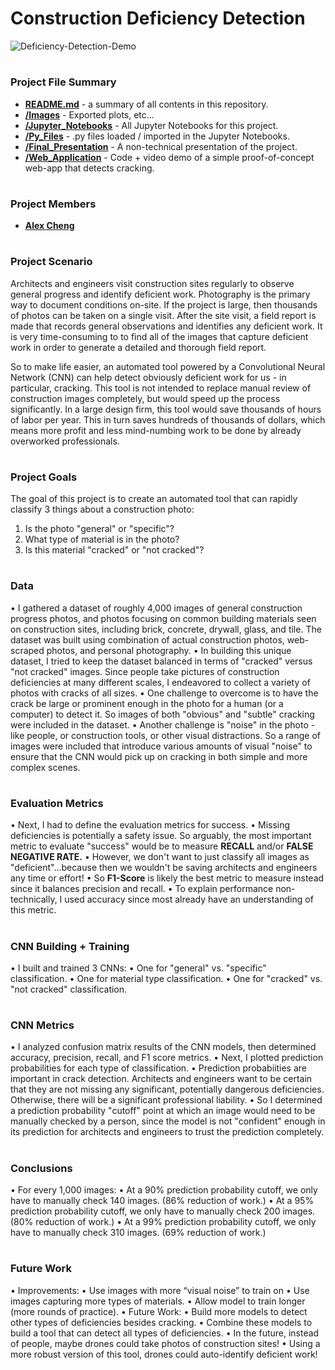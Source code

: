# Construction Deficiency Detection

![Deficiency-Detection-Demo](Web_Application/Deficiency-Detection-Demo.gif)

#
### Project File Summary

   - <b>[README.md](README.md)</b> - a summary of all contents in this repository.
   - <b>[/Images](/Images)</b> - Exported plots, etc...
   - <b>[/Jupyter_Notebooks](/Jupyter_Notebooks)</b> - All Jupyter Notebooks for this project.
   - <b>[/Py_Files](/Py_Files)</b> - .py files loaded / imported in the Jupyter Notebooks.
   - <b>[/Final_Presentation](/Final_Presentation)</b> - A non-technical presentation of the project.
   - <b>[/Web_Application](/Web_Application)</b> - Code + video demo of a simple proof-of-concept web-app that detects cracking.
   
#
### Project Members

   - <b>[Alex Cheng](https://github.com/alexwcheng)</b>

#
### Project Scenario

Architects and engineers visit construction sites regularly to observe general progress and identify deficient work. Photography is the primary way to document conditions on-site. If the project is large, then thousands of photos can be taken on a single visit. After the site visit, a field report is made that records general observations and identifies any deficient work. It is very time-consuming to to find all of the images that capture deficient work in order to generate a detailed and thorough field report.

So to make life easier, an automated tool powered by a Convolutional Neural Network (CNN) can help detect obviously deficient work for us - in particular, cracking. This tool is not intended to replace manual review of construction images completely, but would speed up the process significantly. In a large design firm, this tool would save thousands of hours of labor per year. This in turn saves hundreds of thousands of dollars, which means more profit and less mind-numbing work to be done by already overworked professionals.

#
### Project Goals

The goal of this project is to create an automated tool that can rapidly classify 3 things about a construction photo:

1. Is the photo "general" or "specific"?
2. What type of material is in the photo?
3. Is this material "cracked" or "not cracked"?

#
### Data 

• I gathered a dataset of roughly 4,000 images of general construction progress photos, and photos focusing on common building materials seen on construction sites, including brick, concrete, drywall, glass, and tile. The dataset was built using combination of actual construction photos, web-scraped photos, and personal photography. 
• In building this unique dataset, I tried to keep the dataset balanced in terms of "cracked" versus "not cracked" images. Since people take pictures of construction deficiencies at many different scales, I endeavored to collect a variety of photos with cracks of all sizes. 
• One challenge to overcome is to have the crack be large or prominent enough in the photo for a human (or a computer) to detect it. So images of both "obvious" and "subtle" cracking were included in the dataset. 
• Another challenge is "noise" in the photo - like people, or construction tools, or other visual distractions. So a range of images were included that introduce various amounts of visual "noise" to ensure that the CNN would pick up on cracking in both simple and more complex scenes.

#
### Evaluation Metrics

• Next, I had to define the evaluation metrics for success. 
• Missing deficiencies is potentially a safety issue. So arguably, the most important metric to evaluate "success" would be to measure **RECALL** and/or **FALSE NEGATIVE RATE.** 
• However, we don't want to just classify all images as "deficient"...because then we wouldn't be saving architects and engineers any time or effort! 
• So **F1-Score** is likely the best metric to measure instead since it balances precision and recall.
• To explain performance non-technically, I used accuracy since most already have an understanding of this metric.

#
### CNN Building + Training

• I built and trained 3 CNNs:
   • One for "general" vs. "specific" classification.
   • One for material type classification.
   • One for "cracked" vs. "not cracked" classification.

#
### CNN Metrics

• I analyzed confusion matrix results of the CNN models, then determined accuracy, precision, recall, and F1 score metrics.
• Next, I plotted prediction probabilities for each type of classification. 
• Prediction probabiities are important in crack detection. Architects and engineers want to be certain that they are not missing any significant, potentially dangerous deficiencies. Otherwise, there will be a significant professional liability.
• So I determined a prediction probability "cutoff" point at which an image would need to be manually checked by a person, since the model is not "confident" enough in its prediction for architects and engineers to trust the prediction completely.

#
### Conclusions

• For every 1,000 images:
   • At a 90% prediction probability cutoff, we only have to manually check 140 images. (86% reduction of work.)
   • At a 95% prediction probability cutoff, we only have to manually check 200 images. (80% reduction of work.)
   • At a 99% prediction probability cutoff, we only have to manually check 310 images. (69% reduction of work.)

#
### Future Work

• Improvements:
   • Use images with more “visual noise” to train on
   • Use images capturing more types of materials.
   • Allow model to train longer (more rounds of practice).
• Future Work:
   • Build more models to detect other types of deficiencies besides cracking.
   • Combine these models to build a tool that can detect all types of deficiencies.
   • In the future, instead of people, maybe drones could take photos of construction sites!
   • Using a more robust version of this tool, drones could auto-identify deficient work!
